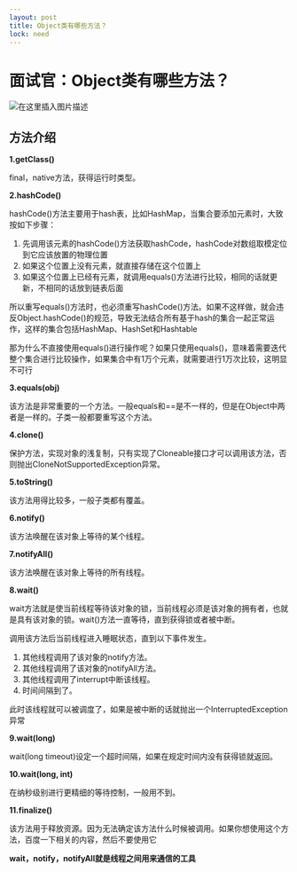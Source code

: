```yaml
---
layout: post
title: Object类有哪些方法？
lock: need
---
```


# 面试官：Object类有哪些方法？

![在这里插入图片描述](https://img-blog.csdnimg.cn/20210228195419484.jpg?)
## 方法介绍
**1.getClass()**

final，native方法，获得运行时类型。

**2.hashCode()**

hashCode()方法主要用于hash表，比如HashMap，当集合要添加元素时，大致按如下步骤：

1. 先调用该元素的hashCode()方法获取hashCode，hashCode对数组取模定位到它应该放置的物理位置
2. 如果这个位置上没有元素，就直接存储在这个位置上
3. 如果这个位置上已经有元素，就调用equals()方法进行比较，相同的话就更新，不相同的话放到链表后面

所以重写equals()方法时，也必须重写hashCode()方法。如果不这样做，就会违反Object.hashCode()的规范，导致无法结合所有基于hash的集合一起正常运作，这样的集合包括HashMap、HashSet和Hashtable

那为什么不直接使用equals()进行操作呢？如果只使用equals()，意味着需要迭代整个集合进行比较操作，如果集合中有1万个元素，就需要进行1万次比较，这明显不可行

**3.equals(obj)**

该方法是非常重要的一个方法。一般equals和==是不一样的，但是在Object中两者是一样的。子类一般都要重写这个方法。

**4.clone()**

保护方法，实现对象的浅复制，只有实现了Cloneable接口才可以调用该方法，否则抛出CloneNotSupportedException异常。

**5.toString()**

该方法用得比较多，一般子类都有覆盖。

**6.notify()**

该方法唤醒在该对象上等待的某个线程。

**7.notifyAll()**

该方法唤醒在该对象上等待的所有线程。

**8.wait()**

wait方法就是使当前线程等待该对象的锁，当前线程必须是该对象的拥有者，也就是具有该对象的锁。wait()方法一直等待，直到获得锁或者被中断。

调用该方法后当前线程进入睡眠状态，直到以下事件发生。

1. 其他线程调用了该对象的notify方法。
2. 其他线程调用了该对象的notifyAll方法。
3. 其他线程调用了interrupt中断该线程。
4. 时间间隔到了。

此时该线程就可以被调度了，如果是被中断的话就抛出一个InterruptedException异常

**9.wait(long)**

wait(long timeout)设定一个超时间隔，如果在规定时间内没有获得锁就返回。

**10.wait(long, int)**

在纳秒级别进行更精细的等待控制，一般用不到。

**11.finalize()**

该方法用于释放资源。因为无法确定该方法什么时候被调用。如果你想使用这个方法，百度一下相关的内容，然后不要使用它

**wait，notify，notifyAll就是线程之间用来通信的工具**